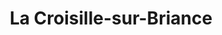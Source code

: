 ---
title: La Croisille-sur-Briance
url: /la-croisille-sur-briance/
latitude: 45.63
longitude: 1.582
---